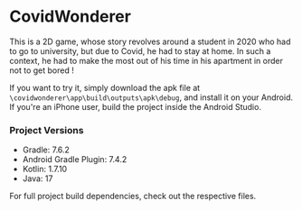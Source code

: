 # CovidWonderer

This is a 2D game, whose story revolves around a student in 2020 who had to go to university, but due to Covid, he had to stay at home.
In such a context, he had to make the most out of his time in his apartment in order not to get bored !

If you want to try it, simply download the apk file at `\covidwonderer\app\build\outputs\apk\debug`, and install it on your Android. If you're an iPhone user, build the project inside the Android Studio.

### Project Versions

- Gradle: 7.6.2
- Android Gradle Plugin: 7.4.2
- Kotlin: 1.7.10
- Java: 17

For full project build dependencies, check out the respective files.

